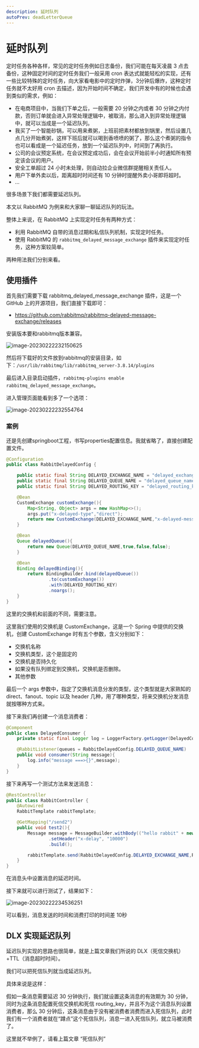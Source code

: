 ```yaml
---
description: 延时队列
autoPrev: deadLetterQueue
---
```


# 延时队列

定时任务各种各样，常见的定时任务例如日志备份，我们可能在每天凌晨 3 点去备份，这种固定时间的定时任务我们一般采用 cron 表达式就能轻松的实现，还有一些比较特殊的定时任务，向大家看电影中的定时炸弹，3分钟后爆炸，这种定时任务就不太好用 cron 去描述，因为开始时间不确定，我们开发中有的时候也会遇到类似的需求，例如：

* 在电商项目中，当我们下单之后，一般需要 20 分钟之内或者 30 分钟之内付款，否则订单就会进入异常处理逻辑中，被取消，那么进入到异常处理逻辑中，就可以当成是一个延迟队列。
* 我买了一个智能砂锅，可以用来煮粥，上班前把素材都放到锅里，然后设置几点几分开始煮粥，这样下班后就可以喝到香喷喷的粥了，那么这个煮粥的指令也可以看成是一个延迟任务，放到一个延迟队列中，时间到了再执行。
* 公司的会议预定系统，在会议预定成功后，会在会议开始前半小时通知所有预定该会议的用户。
* 安全工单超过 24 小时未处理，则自动拉企业微信群提醒相关责任人。
* 用户下单外卖以后，距离超时时间还有 10 分钟时提醒外卖小哥即将超时。
* ...

很多场景下我们都需要延迟队列。

本文以 RabbitMQ 为例来和大家聊一聊延迟队列的玩法。

整体上来说，在 RabbitMQ 上实现定时任务有两种方式：

* 利用 RabbitMQ 自带的消息过期和私信队列机制，实现定时任务。
* 使用 RabbitMQ 的 `rabbitmq_delayed_message_exchange` 插件来实现定时任务，这种方案较简单。

两种用法我们分别来看。

## 使用插件

首先我们需要下载 rabbitmq_delayed_message_exchange 插件，这是一个 GitHub 上的开源项目，我们直接下载即可：

* https://github.com/rabbitmq/rabbitmq-delayed-message-exchange/releases

安装版本要和rabbitmq版本兼容。

![image-20230222232150625](https://img.zxqs.top/image-20230222232150625.png)

然后将下载好的文件放到rabbitmq的安装目录，如下：`/usr/lib/rabbitmq/lib/rabbitmq_server-3.8.14/plugins`

最后进入目录启动插件，`rabbitmq-plugins enable rabbitmq_delayed_message_exchange`。

进入管理页面能看到多了一个选项：

![image-20230222232554764](https://img.zxqs.top/image-20230222232554764.png)

### 案例

还是先创建springboot工程，书写properties配置信息。我就省略了，直接创建配置文件。

```java
@Configuration
public class RabbitDelayedConfig {

    public static final String DELAYED_EXCHANGE_NAME = "delayed_exchange_name";
    public static final String DELAYED_QUEUE_NAME = "delayed_queue_name";
    public static final String DELAYED_ROUTING_KEY = "delayed_routing_key";

    @Bean
    CustomExchange customExchange(){
        Map<String, Object> args = new HashMap<>();
        args.put("x-delayed-type","direct");
        return new CustomExchange(DELAYED_EXCHANGE_NAME,"x-delayed-message",true,false,args);
    }

    @Bean
    Queue delayedQueue(){
        return new Queue(DELAYED_QUEUE_NAME,true,false,false);
    }

    @Bean
    Binding delayedBinding(){
        return BindingBuilder.bind(delayedQueue())
                .to(customExchange())
                .with(DELAYED_ROUTING_KEY)
                .noargs();
    }
}
```

这里的交换机和前面的不同，需要注意。

这里我们使用的交换机是 CustomExchange，这是一个 Spring 中提供的交换机，创建 CustomExchange 时有五个参数，含义分别如下：

* 交换机名称
* 交换机类型，这个是固定的
* 交换机是否持久化
* 如果没有队列绑定到交换机，交换机是否删除。
* 其他参数

最后一个 args 参数中，指定了交换机消息分发的类型，这个类型就是大家熟知的 direct、fanout、topic 以及 header 几种，用了哪种类型，将来交换机分发消息就按哪种方式来。

接下来我们再创建一个消息消费者：

```java
@Component
public class DelayedConsumer {
    private static final Logger log = LoggerFactory.getLogger(DelayedConsumer.class);

    @RabbitListener(queues = RabbitDelayedConfig.DELAYED_QUEUE_NAME)
    public void consumer(String message){
        log.info("message ===>{}",message);
    }
}
```

接下来再写一个测试方法来发送消息：

```java
@RestController
public class RabbitController {
    @Autowired
    RabbitTemplate rabbitTemplate;

    @GetMapping("/send2")
    public void test2(){
        Message message = MessageBuilder.withBody(("hello rabbit" + new Date()).getBytes())
                .setHeader("x-delay", "10000")
                .build();

        rabbitTemplate.send(RabbitDelayedConfig.DELAYED_EXCHANGE_NAME,RabbitDelayedConfig.DELAYED_ROUTING_KEY,message);
    }
}
```

在消息头中设置消息的延迟时间。

接下来就可以进行测试了，结果如下：

![image-20230222234536251](https://img.zxqs.top/image-20230222234536251.png)

可以看到，消息发送的时间和消费打印的时间差 10秒

## DLX 实现延迟队列

延迟队列实现的思路也很简单，就是上篇文章我们所说的 DLX（死信交换机）+TTL（消息超时时间）。

我们可以把死信队列就当成延迟队列。

具体来说是这样：

假如一条消息需要延迟 30 分钟执行，我们就设置这条消息的有效期为 30 分钟，同时为这条消息配置死信交换机和死信 routing_key，并且不为这个消息队列设置消费者，那么 30 分钟后，这条消息由于没有被消费者消费而进入死信队列，此时我们有一个消费者就在“蹲点”这个死信队列，消息一进入死信队列，就立马被消费了。

这里就不举例了，请看上篇文章 “死信队列”




